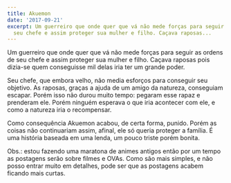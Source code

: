 ```yaml
---
title: Akuemon
date: '2017-09-21'
excerpt: Um guerreiro que onde quer que vá não mede forças para seguir as ordens de
  seu chefe e assim proteger sua mulher e filho. Caçava raposas...
---
```




Um guerreiro que onde quer que vá não mede forças para seguir as ordens de seu chefe e assim proteger sua mulher e filho. Caçava raposas pois dizia-se quem conseguisse mil delas iria ter um grande poder.

Seu chefe, que embora velho, não media esforços para conseguir seu objetivo. As raposas, graças a ajuda de um amigo da natureza, conseguiam escapar. Porém isso não durou muito tempo: pegaram esse rapaz e prenderam ele. Porém ninguém esperava o que iria acontecer com ele, e como a natureza iria o recompensar.

Como consequência Akuemon acabou, de certa forma, punido. Porém as coisas não continuariam assim, afinal, ele só queria proteger a família. É uma história baseada em uma lenda, um pouco triste porém bonita.

Obs.: estou fazendo uma maratona de animes antigos então por um tempo as postagens serão sobre filmes e OVAs. Como são mais simples, e não posso entrar muito em detalhes, pode ser que as postagens acabem ficando mais curtas.
